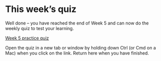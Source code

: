 # This week’s quiz


Well done – you have reached the end of Week 5 and can now do the weekly quiz to test your learning.

[Week 5 practice quiz](https://www.open.edu/openlearn/ocw/mod/quiz/view.php?id=96963)

Open the quiz in a new tab or window by holding down Ctrl (or Cmd on a Mac) when you click on the link. Return here when you have finished.

